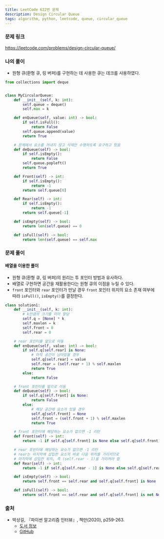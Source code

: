 ```yaml
---
title: LeetCode 622번 문제
description: Design Circular Queue
tags: algorithm, python, leetcode, queue, circular_queue
---
```


### 문제 링크

https://leetcode.com/problems/design-circular-queue/

### 나의 풀이

- 원형 큐(환형 큐, 링 버퍼)를 구현하는 데 사용한 큐는 데크를 사용하였다.

```python
from collections import deque


class MyCircularQueue:
    def __init__(self, k: int):
        self.queue = deque()
        self.max = k

    def enQueue(self, value: int) -> bool:
        if self.isFull():
            return False
        self.queue.append(value)
        return True

    # 문제에서 요소를 꺼내지 않고 삭제만 수행하도록 요구하고 있음
    def deQueue(self) -> bool:
        if self.isEmpty():
            return False
        self.queue.popleft()
        return True

    def Front(self) -> int:
        if self.isEmpty():
            return -1
        return self.queue[0]

    def Rear(self) -> int:
        if self.isEmpty():
            return -1
        return self.queue[-1]

    def isEmpty(self) -> bool:
        return len(self.queue) == 0

    def isFull(self) -> bool:
        return len(self.queue) == self.max
```

### 문제 풀이

#### 배열을 이용한 풀이

- 원형 큐(환형 큐, 링 버퍼)의 원리는 투 포인터 방법과 유사하다.
- 배열로 구현하면 공간을 재활용한다는 원형 큐의 이점을 누릴 수 있다.
- `front` 포인터와 `rear` 포인터가 만날 경우 `front` 포인터 위치의 요소 존재 여부에 따라 `isFull()`, `isEmpty()`를 결정한다.

```python
class solution1:
    def __init__(self, k: int):
        # k만큼의 크기를 미리 할당
        self.q = [None] * k
        self.maxlen = k
        self.front = 0
        self.rear = 0

    # rear 포인터를 앞으로 아동
    def enQueue(self, value: int) -> bool:
        if self.q[self.rear] is None:
            # 아직 공간이 남아있을 경우
            self.q[self.rear] = value
            self.rear = (self.rear + 1) % self.maxlen
            return True
        else:
            return False

    # front 포인터를 앞으로 이동
    def deQueue(self) -> bool:
        if self.q[self.front] is None:
            return False
        else:
            # 해당 공간에 요소가 있을 경우
            self.q[self.front] = None
            self.front = (self.front + 1) % self.maxlen
            return True

    # front 포인터에 해당하는 요소가 없으면 -1 리턴
    def Front(self) -> int:
        return -1 if self.q[self.front] is None else self.q[self.front]

    # rear 포인터에 해당하는 요소가 없으면 -1 리턴
    # rear는 마지막에 삽입한 요소의 바로 다음 위치를 가리키므로
    # 마지막에 삽입한 위치, 즉 (self.rear - 1)을 가리켜야 함
    def Rear(self) -> int:
        return -1 if self.q[self.rear - 1] is None else self.q[self.rear - 1]

    def isEmpty(self) -> bool:
        return self.front == self.rear and self.q[self.front] is None

    def isFull(self) -> bool:
        return self.front == self.rear and self.q[self.front] is not None
```

### 출처

- 박상길, 『파이썬 알고리즘 인터뷰』, 책만(2020), p259-263.
  - [도서 정보](https://www.onlybook.co.kr/entry/algorithm-interview)
  - [GitHub](https://github.com/onlybooks/algorithm-interview)
